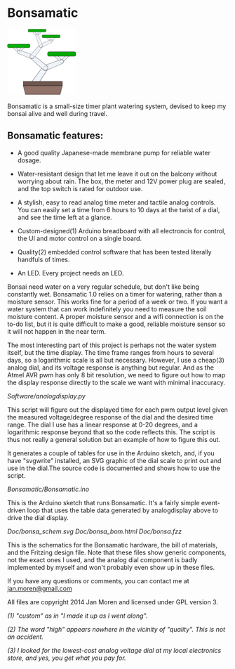 # Bonsamatic

![Bonsa](Images/bonsa.png)

Bonsamatic is a small-size timer plant watering system, devised to keep my bonsai alive and well during travel. 


## Bonsamatic features:

* A good quality Japanese-made membrane pump for reliable water dosage.

* Water-resistant design that let me leave it out on the balcony without worrying about rain. The box, the meter and 12V power plug are sealed, and the top switch is rated for outdoor use.

* A stylish, easy to read analog time meter and tactile analog controls. You can easily set a time from 6 hours to 10 days at the twist of a dial, and see the time left at a glance.

* Custom-designed(1) Arduino breadboard with all electroncis for control, the UI and motor control on a single board. 

* Quality(2) embedded control software that has been tested literally handfuls of times.

* An LED. Every project needs an LED. 


Bonsai need water on a very regular schedule, but don't like being constantly wet. Bonsamatic 1.0 relies on a timer for watering, rather than a moisture sensor. This works fine for a period of a week or two. If you want a water system that can work indefinitely you need to measure the soil moisture content. A proper moisture sensor and a wifi connection is on the to-do list, but it is quite difficult to make a good, reliable moisture sensor so it will not happen in the near term.


The most interesting part of this project is perhaps not the water system itself, but the time display. The time frame ranges from hours to several days, so a logarithmic scale is all but necessary. However, I use a cheap(3) analog dial, and its voltage response is anything but regular. And as the Atmel AVR pwm has only 8 bit resolution, we need to figure out how to map the display response directly to the scale we want with minimal inaccuracy.

*Software/analogdisplay.py*

This script will figure out the displayed time for each pwm output level given the measured voltage/degree response of the dial and the desired time range. The dial I use has a linear response at 0-20 degrees, and a logarithmic response beyond that so the code reflects this. The script is thus not really a general solution but an example of how to figure this out.

It generates a couple of tables for use in the Arduino sketch, and, if you have "svgwrite" installed, an SVG graphic of the dial scale to print out and use in the dial.The source code is documented and shows how to use the script.

*Bonsamatic/Bonsamatic.ino*

This is the Arduino sketch that runs Bonsamatic. It's a fairly simple event-driven loop that uses the table data generated by analogdisplay above to drive the dial display.

*Doc/bonsa_schem.svg
Doc/bonsa_bom.html
Doc/bonsa.fzz*

This is the schematics for the Bonsamatic hardware, the bill of materials, and the Fritzing design file. Note that these files show generic components, not the exact ones I used, and the analog dial component is badly implemented by myself and won't probably even show up in these files.

If you have any questions or comments, you can contact me at jan.moren@gmail.com

All files are copyright 2014 Jan Moren and licensed under GPL version 3.


_(1) "custom" as in "I made it up as I went along"._

_(2) The word "high" appears nowhere in the vicinity of "quality". This is not an accident._

_(3) I looked for the lowest-cost analog voltage dial at my local electronics store, and yes, you get what you pay for._


